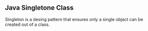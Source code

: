 ## **Java Singletone Class**

Singleton is a desing pattern that ensures only a single object can be created out of a class.

